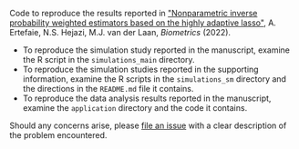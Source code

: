 Code to reproduce the results reported in ["Nonparametric inverse probability
weighted estimators based on the highly adaptive
lasso"](https://arxiv.org/abs/2005.11303), A. Ertefaie, N.S. Hejazi,
M.J. van der Laan, _Biometrics_ (2022).

* To reproduce the simulation study reported in the manuscript, examine the R
  script in the `simulations_main` directory.
* To reproduce the simulation studies reported in the supporting information,
  examine the R scripts in the `simulations_sm` directory and the directions in
  the `README.md` file it contains.
* To reproduce the data analysis results reported in the manuscript, examine the
  `application` directory and the code it contains.

Should any concerns arise, please [file an
issue](https://github.com/nhejazi/pub_ipwhal_biometrics/issues/new) with a
clear description of the problem encountered.
